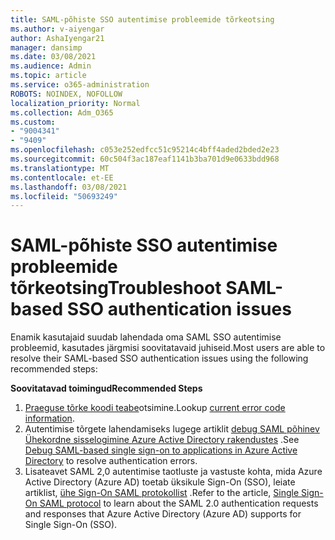 ```yaml
---
title: SAML-põhiste SSO autentimise probleemide tõrkeotsing
ms.author: v-aiyengar
author: AshaIyengar21
manager: dansimp
ms.date: 03/08/2021
ms.audience: Admin
ms.topic: article
ms.service: o365-administration
ROBOTS: NOINDEX, NOFOLLOW
localization_priority: Normal
ms.collection: Adm_O365
ms.custom:
- "9004341"
- "9409"
ms.openlocfilehash: c053e252edfcc51c95214c4bff4aded2bded2e23
ms.sourcegitcommit: 60c504f3ac187eaf1141b3ba701d9e0633bdd968
ms.translationtype: MT
ms.contentlocale: et-EE
ms.lasthandoff: 03/08/2021
ms.locfileid: "50693249"
---
```

# <a name="troubleshoot-saml-based-sso-authentication-issues"></a><span data-ttu-id="ef4d0-102">SAML-põhiste SSO autentimise probleemide tõrkeotsing</span><span class="sxs-lookup"><span data-stu-id="ef4d0-102">Troubleshoot SAML-based SSO authentication issues</span></span>

<span data-ttu-id="ef4d0-103">Enamik kasutajaid suudab lahendada oma SAML SSO autentimise probleemid, kasutades järgmisi soovitatavaid juhiseid.</span><span class="sxs-lookup"><span data-stu-id="ef4d0-103">Most users are able to resolve their SAML-based SSO authentication issues using the following recommended steps:</span></span>

<span data-ttu-id="ef4d0-104">**Soovitatavad toimingud**</span><span class="sxs-lookup"><span data-stu-id="ef4d0-104">**Recommended Steps**</span></span>
1. <span data-ttu-id="ef4d0-105">[Praeguse tõrke koodi teabe](https://docs.microsoft.com/azure/active-directory/develop/reference-aadsts-error-codes#lookup-current-error-code-information)otsimine.</span><span class="sxs-lookup"><span data-stu-id="ef4d0-105">Lookup [current error code information](https://docs.microsoft.com/azure/active-directory/develop/reference-aadsts-error-codes#lookup-current-error-code-information).</span></span>
1. <span data-ttu-id="ef4d0-106">Autentimise tõrgete lahendamiseks lugege artiklit [debug SAML põhinev Ühekordne sisselogimine Azure Active Directory rakendustes](https://docs.microsoft.com/azure/active-directory/manage-apps/debug-saml-sso-issues) .</span><span class="sxs-lookup"><span data-stu-id="ef4d0-106">See [Debug SAML-based single sign-on to applications in Azure Active Directory](https://docs.microsoft.com/azure/active-directory/manage-apps/debug-saml-sso-issues) to resolve authentication errors.</span></span>
1. <span data-ttu-id="ef4d0-107">Lisateavet SAML 2,0 autentimise taotluste ja vastuste kohta, mida Azure Active Directory (Azure AD) toetab üksikule Sign-On (SSO), leiate artiklist, [ühe Sign-On SAML protokollist](https://docs.microsoft.com/azure/active-directory/develop/single-sign-on-saml-protocol) .</span><span class="sxs-lookup"><span data-stu-id="ef4d0-107">Refer to the article, [Single Sign-On SAML protocol](https://docs.microsoft.com/azure/active-directory/develop/single-sign-on-saml-protocol) to learn about the SAML 2.0 authentication requests and responses that Azure Active Directory (Azure AD) supports for Single Sign-On (SSO).</span></span>


